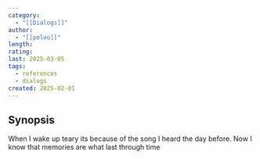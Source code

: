 ```yaml
---
category:
  - "[[Dialogs]]"
author:
  - "[[poloo]]"
length: 
rating: 
last: 2025-03-05
tags:
  - references
  - dialogs
created: 2025-02-01
---
```

## Synopsis

When I wake up teary its because of the song I heard the day before.
Now I know that memories are what last through time

